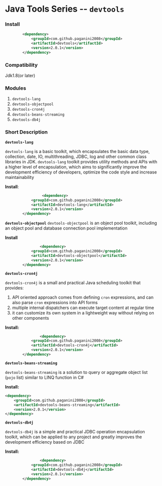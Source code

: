 # Java Tools Series -- <code>devtools</code>

### Install
``` xml
		<dependency>
			<groupId>com.github.paganini2008</groupId>
			<artifactId>devtools</artifactId>
			<version>2.0.1</version>
		</dependency>
```

### Compatibility
Jdk1.8(or later)

### Modules
1. <code>devtools-lang</code>
2. <code>devtools-objectpool</code>
3. <code>devtools-cron4j</code>
4. <code>devtools-beans-streaming</code>
5. <code>devtools-db4j</code>


### Short Description

**<code>devtools-lang</code>**

<code>devtools-lang</code> is a basic toolkit, which encapsulates the basic data type, collection, date, IO, multithreading, JDBC, log and other common class libraries in JDK. <code>devtools-lang</code> toolkit provides utility methods and APIs with a higher level of encapsulation, which aims to significantly improve the development efficiency of developers, optimize the code style and increase maintainability

**Install**:
``` xml
                 <dependency>
			<groupId>com.github.paganini2008</groupId>
			<artifactId>devtools-lang</artifactId>
			<version>2.0.1</version>
		</dependency>
```

**<code>devtools-objectpool</code>**
<code>devtools-objectpool</code>  is an object pool toolkit, including an object pool and database connection pool implementation

**Install**
``` xml
                <dependency>
			<groupId>com.github.paganini2008</groupId>
			<artifactId>devtools-objectpool</artifactId>
			<version>2.0.1</version>
		</dependency>
```

**<code>devtools-cron4j</code>**

<code>devtools-cron4j</code> is a small and practical Java scheduling toolkit that provides:

1. API oriented approach comes from defining <code>cron</code> expressions, and can also parse <code>cron</code> expressions into API forms
2. multiple internal dispatchers can execute target content at regular time
3. it can customize its own system in a lightweight way without relying on other components

**Install:** 
``` xml
                <dependency>
			<groupId>com.github.paganini2008</groupId>
			<artifactId>devtools-cron4j</artifactId>
			<version>2.0.1</version>
		</dependency>
```

**<code>devtools-beans-streaming</code>**

<code>devtools-beans-streaming</code> is a solution to query or aggregate object list (<code>pojo</code> list) similar to LINQ function in C#

**Install:** 
``` xml
<dependency>
	<groupId>com.github.paganini2008</groupId>
	<artifactId>devtools-beans-streaming</artifactId>
	<version>2.0.1</version>
</dependency>
```


**<code>devtools-db4j</code>**

<code>devtools-db4j</code> is a simple and practical JDBC operation encapsulation toolkit, which can be applied to any project and greatly improves the development efficiency based on JDBC

**Install:**
``` xml
                <dependency>
			<groupId>com.github.paganini2008</groupId>
			<artifactId>devtools-db4j</artifactId>
			<version>2.0.1</version>
		</dependency>
```





